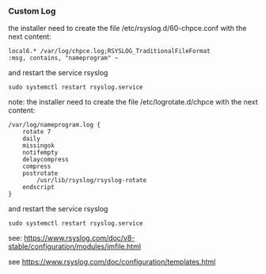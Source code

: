 ### Custom Log

the installer need to create the file /etc/rsyslog.d/60-chpce.conf
with the next content:

    local6.* /var/log/chpce.log;RSYSLOG_TraditionalFileFormat
    :msg, contains, "nameprogram" ~

and restart the service rsyslog
```
sudo systemctl restart rsyslog.service
```

note: the installer need to create the file /etc/logrotate.d/chpce
with the next content:

	/var/log/nameprogram.log {
		rotate 7
		daily
		missingok
		notifempty
		delaycompress
		compress
		postrotate
			/usr/lib/rsyslog/rsyslog-rotate
		endscript
	}

and restart the service rsyslog
```
sudo systemctl restart rsyslog.service
```

see: https://www.rsyslog.com/doc/v8-stable/configuration/modules/imfile.html

see https://www.rsyslog.com/doc/configuration/templates.html 
